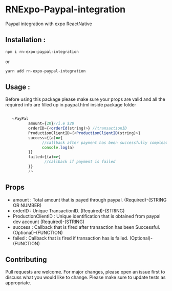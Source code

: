 # RNExpo-Paypal-integration
Paypal integration with expo ReactNative


## Installation :

  ```bash
  npm i rn-expo-paypal-integration
  ```
  or
  ```bash
  yarn add rn-expo-paypal-integration
  ```
  
## Usage :
Before using this package please make sure your props are valid and all the required info are filled up in paypal.html inside package folder

```javascript

   <PayPal 
          amount={20}//i.e $20 
          orderID={<orderId(string)>} //transactionID
          ProductionClientID={<ProductionClientID(string)>}
          success={(a)=>{
                //callback after payment has been successfully compleated
                console.log(a)
          }} 
          failed={(a)=>{
                 //callback if payment is failed
          }}
          />
```

## Props

  * amount             : Total amount that is payed through paypal.                      (Required)-(STRING OR NUMBER)
  * orderID            : Unique TransactionID.                                           (Required)-(STRING)
  * ProductionClientID : Unique identification that is obtained from paypal dev account  (Required)-(STRING)
  * success            : Callback that is fired after transaction has been Successful.   (Optional)-(FUNCTION)
  * failed             : Callback that is fired if transaction has is failed.            (Optional)-(FUNCTION)
   
## Contributing

Pull requests are welcome. For major changes, please open an issue first to discuss what you would like to change.
Please make sure to update tests as appropriate.

